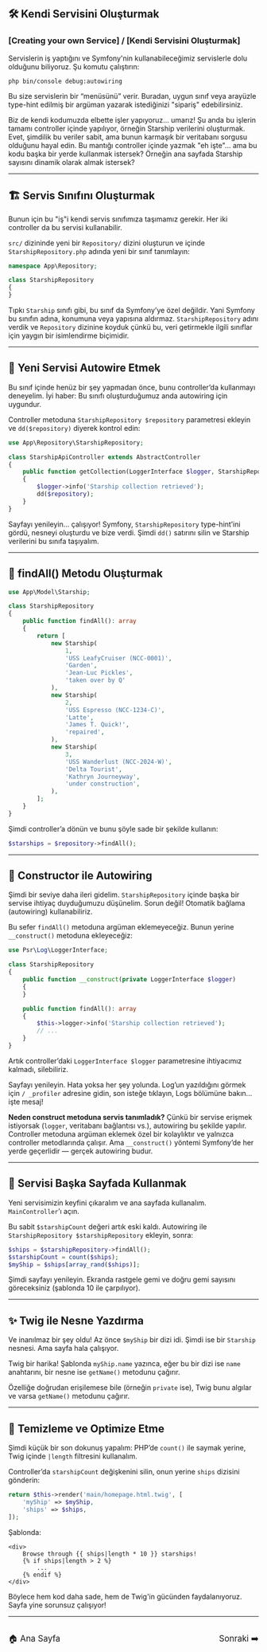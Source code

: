 ## 🛠️ Kendi Servisini Oluşturmak

### \[Creating your own Service] / \[Kendi Servisini Oluşturmak]

Servislerin iş yaptığını ve Symfony'nin kullanabileceğimiz servislerle dolu olduğunu biliyoruz. Şu komutu çalıştırın:

```
php bin/console debug:autowiring
```

Bu size servislerin bir “menüsünü” verir. Buradan, uygun sınıf veya arayüzle type-hint edilmiş bir argüman yazarak istediğinizi "sipariş" edebilirsiniz.

Biz de kendi kodumuzda elbette işler yapıyoruz... umarız!
Şu anda bu işlerin tamamı controller içinde yapılıyor, örneğin Starship verilerini oluşturmak.
Evet, şimdilik bu veriler sabit, ama bunun karmaşık bir veritabanı sorgusu olduğunu hayal edin.
Bu mantığı controller içinde yazmak "eh işte"... ama bu kodu başka bir yerde kullanmak istersek?
Örneğin ana sayfada Starship sayısını dinamik olarak almak istersek?

---

## 🏗️ Servis Sınıfını Oluşturmak

Bunun için bu "iş"i kendi servis sınıfımıza taşımamız gerekir.
Her iki controller da bu servisi kullanabilir.

`src/` dizininde yeni bir `Repository/` dizini oluşturun ve içinde `StarshipRepository.php` adında yeni bir sınıf tanımlayın:

```php
namespace App\Repository;

class StarshipRepository
{
}
```

Tıpkı `Starship` sınıfı gibi, bu sınıf da Symfony’ye özel değildir.
Yani Symfony bu sınıfın adına, konumuna veya yapısına aldırmaz.
`StarshipRepository` adını verdik ve `Repository` dizinine koyduk çünkü bu, veri getirmekle ilgili sınıflar için yaygın bir isimlendirme biçimidir.

---

## 🔗 Yeni Servisi Autowire Etmek

Bu sınıf içinde henüz bir şey yapmadan önce, bunu controller’da kullanmayı deneyelim.
İyi haber: Bu sınıfı oluşturduğumuz anda autowiring için uygundur.

Controller metoduna `StarshipRepository $repository` parametresi ekleyin ve `dd($repository)` diyerek kontrol edin:

```php
use App\Repository\StarshipRepository;

class StarshipApiController extends AbstractController
{
    public function getCollection(LoggerInterface $logger, StarshipRepository $repository): Response
    {
        $logger->info('Starship collection retrieved');
        dd($repository);
    }
}
```

Sayfayı yenileyin... çalışıyor! Symfony, `StarshipRepository` type-hint’ini gördü, nesneyi oluşturdu ve bize verdi.
Şimdi `dd()` satırını silin ve Starship verilerini bu sınıfa taşıyalım.

---

## 🧾 findAll() Metodu Oluşturmak

```php
use App\Model\Starship;

class StarshipRepository
{
    public function findAll(): array
    {
        return [
            new Starship(
                1,
                'USS LeafyCruiser (NCC-0001)',
                'Garden',
                'Jean-Luc Pickles',
                'taken over by Q'
            ),
            new Starship(
                2,
                'USS Espresso (NCC-1234-C)',
                'Latte',
                'James T. Quick!',
                'repaired',
            ),
            new Starship(
                3,
                'USS Wanderlust (NCC-2024-W)',
                'Delta Tourist',
                'Kathryn Journeyway',
                'under construction',
            ),
        ];
    }
}
```

Şimdi controller’a dönün ve bunu şöyle sade bir şekilde kullanın:

```php
$starships = $repository->findAll();
```

---

## 🧱 Constructor ile Autowiring

Şimdi bir seviye daha ileri gidelim.
`StarshipRepository` içinde başka bir servise ihtiyaç duyduğumuzu düşünelim.
Sorun değil! Otomatik bağlama (autowiring) kullanabiliriz.

Bu sefer `findAll()` metoduna argüman eklemeyeceğiz.
Bunun yerine `__construct()` metoduna ekleyeceğiz:

```php
use Psr\Log\LoggerInterface;

class StarshipRepository
{
    public function __construct(private LoggerInterface $logger)
    {
    }

    public function findAll(): array
    {
        $this->logger->info('Starship collection retrieved');
        // ...
    }
}
```

Artık controller’daki `LoggerInterface $logger` parametresine ihtiyacımız kalmadı, silebiliriz.

Sayfayı yenileyin. Hata yoksa her şey yolunda.
Log’un yazıldığını görmek için `/ _profiler` adresine gidin, son isteğe tıklayın, Logs bölümüne bakın... işte mesaj!

**Neden construct metoduna servis tanımladık?**
Çünkü bir servise erişmek istiyorsak (`logger`, veritabanı bağlantısı vs.), autowiring bu şekilde yapılır.
Controller metoduna argüman eklemek özel bir kolaylıktır ve yalnızca controller metodlarında çalışır.
Ama `__construct()` yöntemi Symfony’de her yerde geçerlidir — gerçek autowiring budur.

---

## 🧪 Servisi Başka Sayfada Kullanmak

Yeni servisimizin keyfini çıkaralım ve ana sayfada kullanalım.
`MainController`’ı açın.

Bu sabit `$starshipCount` değeri artık eski kaldı.
Autowiring ile `StarshipRepository $starshipRepository` ekleyin, sonra:

```php
$ships = $starshipRepository->findAll();
$starshipCount = count($ships);
$myShip = $ships[array_rand($ships)];
```

Şimdi sayfayı yenileyin.
Ekranda rastgele gemi ve doğru gemi sayısını göreceksiniz (şablonda 10 ile çarpılıyor).

---

## ✨ Twig ile Nesne Yazdırma

Ve inanılmaz bir şey oldu!
Az önce `$myShip` bir dizi idi.
Şimdi ise bir `Starship` nesnesi.
Ama sayfa hala çalışıyor.

Twig bir harika!
Şablonda `myShip.name` yazınca, eğer bu bir dizi ise `name` anahtarını, bir nesne ise `getName()` metodunu çağırır.

Özelliğe doğrudan erişilemese bile (örneğin `private` ise), Twig bunu algılar ve varsa `getName()` metodunu çağırır.

---

## 🧹 Temizleme ve Optimize Etme

Şimdi küçük bir son dokunuş yapalım:
PHP’de `count()` ile saymak yerine, Twig içinde `|length` filtresini kullanalım.

Controller’da `starshipCount` değişkenini silin, onun yerine `ships` dizisini gönderin:

```php
return $this->render('main/homepage.html.twig', [
    'myShip' => $myShip,
    'ships' => $ships,
]);
```

Şablonda:

```twig
<div>
    Browse through {{ ships|length * 10 }} starships!
    {% if ships|length > 2 %}
        ...
    {% endif %}
</div>
```

Böylece hem kod daha sade, hem de Twig'in gücünden faydalanıyoruz.
Sayfa yine sorunsuz çalışıyor!

---

<div style="display: flex; justify-content: space-between; align-items: center; margin-top: 32px;">
    <a href="../README.md" title="Ana Sayfa" style="text-decoration: none; font-size: 1.2em;">🏠 Ana Sayfa</a>
    <a href="./11_Fancier Routes Requirements, Wildcards, and More.md" title="Sonraki" style="text-decoration: none; font-size: 1.2em;">Sonraki ➡️</a>
</div>

